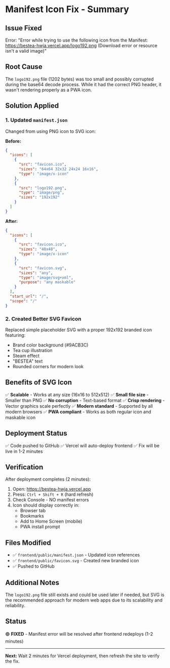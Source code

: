 # Manifest Icon Fix - Summary

## Issue Fixed
Error: "Error while trying to use the following icon from the Manifest: https://bestea-hwja.vercel.app/logo192.png (Download error or resource isn't a valid image)"

## Root Cause
The `logo192.png` file (1202 bytes) was too small and possibly corrupted during the base64 decode process. While it had the correct PNG header, it wasn't rendering properly as a PWA icon.

## Solution Applied

### 1. Updated `manifest.json`
Changed from using PNG icon to SVG icon:

**Before:**
```json
{
  "icons": [
    {
      "src": "favicon.ico",
      "sizes": "64x64 32x32 24x24 16x16",
      "type": "image/x-icon"
    },
    {
      "src": "logo192.png",
      "type": "image/png",
      "sizes": "192x192"
    }
  ]
}
```

**After:**
```json
{
  "icons": [
    {
      "src": "favicon.ico",
      "sizes": "48x48",
      "type": "image/x-icon"
    },
    {
      "src": "favicon.svg",
      "sizes": "any",
      "type": "image/svg+xml",
      "purpose": "any maskable"
    }
  ],
  "start_url": "/",
  "scope": "/"
}
```

### 2. Created Better SVG Favicon
Replaced simple placeholder SVG with a proper 192x192 branded icon featuring:
- Brand color background (#9ACB3C)
- Tea cup illustration
- Steam effect
- "BESTEA" text
- Rounded corners for modern look

## Benefits of SVG Icon

✅ **Scalable** - Works at any size (16x16 to 512x512)
✅ **Small file size** - Smaller than PNG
✅ **No corruption** - Text-based format
✅ **Crisp rendering** - Vector graphics scale perfectly
✅ **Modern standard** - Supported by all modern browsers
✅ **PWA compliant** - Works as both regular icon and maskable icon

## Deployment Status

✅ Code pushed to GitHub
✅ Vercel will auto-deploy frontend
✅ Fix will be live in 1-2 minutes

## Verification

After deployment completes (2 minutes):

1. Open: https://bestea-hwja.vercel.app
2. Press: `Ctrl + Shift + R` (hard refresh)
3. Check Console - NO manifest errors
4. Icon should display correctly in:
   - Browser tab
   - Bookmarks
   - Add to Home Screen (mobile)
   - PWA install prompt

## Files Modified

- ✅ `frontend/public/manifest.json` - Updated icon references
- ✅ `frontend/public/favicon.svg` - Created new branded icon
- ✅ Pushed to GitHub

## Additional Notes

The `logo192.png` file still exists and could be used later if needed, but SVG is the recommended approach for modern web apps due to its scalability and reliability.

## Status

🟢 **FIXED** - Manifest error will be resolved after frontend redeploys (1-2 minutes)

---

**Next:** Wait 2 minutes for Vercel deployment, then refresh the site to verify the fix.
